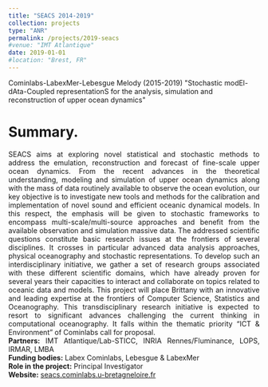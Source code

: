 ```yaml
---
title: "SEACS 2014-2019"
collection: projects
type: "ANR"
permalink: /projects/2019-seacs
#venue: "IMT Atlantique"
date: 2019-01-01
#location: "Brest, FR"
---
```


Cominlabs-LabexMer-Lebesgue Melody (2015-2019) "Stochastic modEl-dAta-Coupled representationS for the analysis, simulation and reconstruction of upper ocean dynamics"

Summary. 
======
<div style="text-align: justify"> 
SEACS aims at exploring novel statistical and stochastic methods to address the emulation, reconstruction and forecast of fine-scale upper ocean dynamics. From the recent advances in the theoretical understanding, modeling and simulation of upper ocean dynamics along with the mass of data routinely available to observe the ocean evolution, our key objective is to investigate new tools and methods for the calibration and implementation of novel sound and efficient oceanic dynamical models. In this respect, the emphasis will be given to stochastic frameworks to encompass multi-scale/multi-source approaches and benefit from the available observation and simulation massive data. The addressed scientific questions constitute basic research issues at the frontiers of several disciplines. It crosses in particular advanced data analysis approaches, physical oceanography and stochastic representations. To develop such an interdisciplinary initiative, we gather a set of research groups associated with these different scientific domains, which have already proven for several years their capacities to interact and collaborate on topics related to oceanic data and models. This project will place Brittany with an innovative and leading expertise at the frontiers of Computer Science, Statistics and Oceanography. This transdisciplinary research initiative is expected to resort to significant advances challenging the current thinking in computational oceanography. It falls within the thematic priority “ICT & Environment” of Cominlabs call for proposal. </div>

<div style="text-align: justify">
<strong> Partners:</strong>  IMT Atlantique/Lab-STICC, INRIA Rennes/Fluminance, LOPS, IRMAR, LMBA
</div>
<div style="text-align: justify">
<strong> Funding bodies:</strong>  Labex Cominlabs, Lebesgue & LabexMer
</div>


<div style="text-align: justify">
<strong> Role in the project:</strong>  Principal Investigator
</div>
<div style="text-align: justify">
<strong> Website:</strong>  <a href="https://seacs.cominlabs.u-bretagneloire.fr">seacs.cominlabs.u-bretagneloire.fr</a>
</div>

